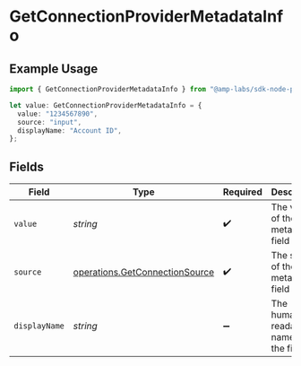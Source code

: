 # GetConnectionProviderMetadataInfo

## Example Usage

```typescript
import { GetConnectionProviderMetadataInfo } from "@amp-labs/sdk-node-platform/models/operations";

let value: GetConnectionProviderMetadataInfo = {
  value: "1234567890",
  source: "input",
  displayName: "Account ID",
};
```

## Fields

| Field                                                                            | Type                                                                             | Required                                                                         | Description                                                                      | Example                                                                          |
| -------------------------------------------------------------------------------- | -------------------------------------------------------------------------------- | -------------------------------------------------------------------------------- | -------------------------------------------------------------------------------- | -------------------------------------------------------------------------------- |
| `value`                                                                          | *string*                                                                         | :heavy_check_mark:                                                               | The value of the metadata field                                                  | 1234567890                                                                       |
| `source`                                                                         | [operations.GetConnectionSource](../../models/operations/getconnectionsource.md) | :heavy_check_mark:                                                               | The source of the metadata field                                                 | input                                                                            |
| `displayName`                                                                    | *string*                                                                         | :heavy_minus_sign:                                                               | The human-readable name for the field                                            | Account ID                                                                       |